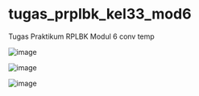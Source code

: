 # tugas_prplbk_kel33_mod6
Tugas Praktikum RPLBK Modul 6 conv temp

![image](https://github.com/erinadv/tugas_prplbk_kel33_mod6/assets/75254027/3acf6e54-55d4-4c57-b11c-27681cabc3ab)

![image](https://github.com/erinadv/tugas_prplbk_kel33_mod6/assets/75254027/0cd19bef-e471-435b-8079-f3659de9f0a5)

![image](https://github.com/erinadv/tugas_prplbk_kel33_mod6/assets/75254027/ae37c991-8905-4943-8cee-d1b8a7501663)
